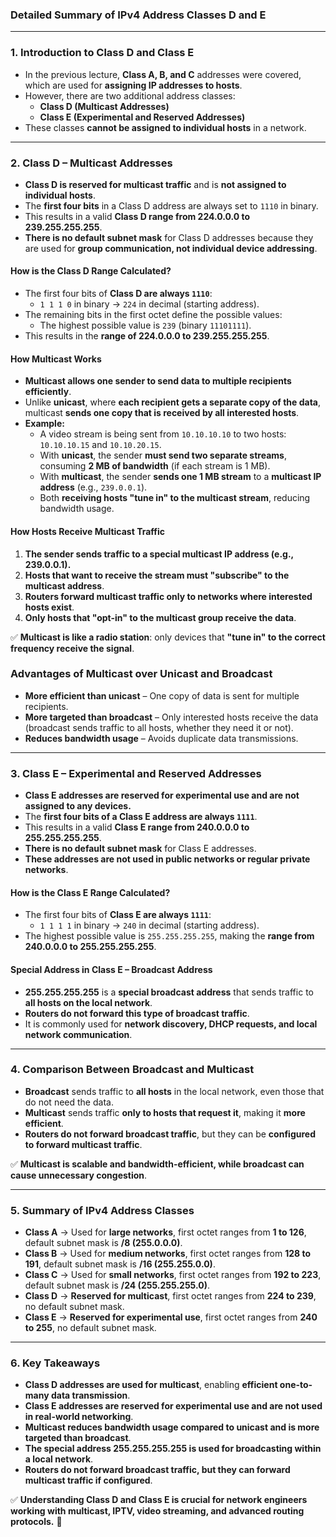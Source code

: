### **Detailed Summary of IPv4 Address Classes D and E**

---

### **1. Introduction to Class D and Class E**

- In the previous lecture, **Class A, B, and C** addresses were covered, which are used for **assigning IP addresses to hosts**.
- However, there are two additional address classes:
    - **Class D (Multicast Addresses)**
    - **Class E (Experimental and Reserved Addresses)**
- These classes **cannot be assigned to individual hosts** in a network.

---

### **2. Class D – Multicast Addresses**

- **Class D is reserved for multicast traffic** and is **not assigned to individual hosts**.
- The **first four bits** in a Class D address are always set to `1110` in binary.
- This results in a valid **Class D range from 224.0.0.0 to 239.255.255.255**.
- **There is no default subnet mask** for Class D addresses because they are used for **group communication, not individual device addressing**.

#### **How is the Class D Range Calculated?**

- The first four bits of **Class D are always `1110`**:
    - `1 1 1 0` in binary → `224` in decimal (starting address).
- The remaining bits in the first octet define the possible values:
    - The highest possible value is `239` (binary `11101111`).
- This results in the **range of 224.0.0.0 to 239.255.255.255**.

#### **How Multicast Works**

- **Multicast allows one sender to send data to multiple recipients efficiently**.
- Unlike **unicast**, where **each recipient gets a separate copy of the data**, multicast **sends one copy that is received by all interested hosts**.
- **Example:**
    - A video stream is being sent from `10.10.10.10` to two hosts: `10.10.10.15` and `10.10.20.15`.
    - With **unicast**, the sender **must send two separate streams**, consuming **2 MB of bandwidth** (if each stream is 1 MB).
    - With **multicast**, the sender **sends one 1 MB stream** to a **multicast IP address** (e.g., `239.0.0.1`).
    - Both **receiving hosts "tune in" to the multicast stream**, reducing bandwidth usage.

#### **How Hosts Receive Multicast Traffic**

1. **The sender sends traffic to a special multicast IP address (e.g., 239.0.0.1).**
2. **Hosts that want to receive the stream must "subscribe" to the multicast address**.
3. **Routers forward multicast traffic only to networks where interested hosts exist**.
4. **Only hosts that "opt-in" to the multicast group receive the data**.

✅ **Multicast is like a radio station**: only devices that **"tune in" to the correct frequency receive the signal**.

### **Advantages of Multicast over Unicast and Broadcast**

- **More efficient than unicast** – One copy of data is sent for multiple recipients.
- **More targeted than broadcast** – Only interested hosts receive the data (broadcast sends traffic to all hosts, whether they need it or not).
- **Reduces bandwidth usage** – Avoids duplicate data transmissions.

---

### **3. Class E – Experimental and Reserved Addresses**

- **Class E addresses are reserved for experimental use and are not assigned to any devices.**
- The **first four bits of a Class E address are always `1111`**.
- This results in a valid **Class E range from 240.0.0.0 to 255.255.255.255**.
- **There is no default subnet mask** for Class E addresses.
- **These addresses are not used in public networks or regular private networks**.

#### **How is the Class E Range Calculated?**

- The first four bits of **Class E are always `1111`**:
    - `1 1 1 1` in binary → `240` in decimal (starting address).
- The highest possible value is `255.255.255.255`, making the **range from 240.0.0.0 to 255.255.255.255**.

#### **Special Address in Class E – Broadcast Address**

- **255.255.255.255** is a **special broadcast address** that sends traffic to **all hosts on the local network**.
- **Routers do not forward this type of broadcast traffic**.
- It is commonly used for **network discovery, DHCP requests, and local network communication**.

---

### **4. Comparison Between Broadcast and Multicast**

- **Broadcast** sends traffic to **all hosts** in the local network, even those that do not need the data.
- **Multicast** sends traffic **only to hosts that request it**, making it **more efficient**.
- **Routers do not forward broadcast traffic**, but they can be **configured to forward multicast traffic**.

✅ **Multicast is scalable and bandwidth-efficient, while broadcast can cause unnecessary congestion**.

---

### **5. Summary of IPv4 Address Classes**

- **Class A** → Used for **large networks**, first octet ranges from **1 to 126**, default subnet mask is **/8 (255.0.0.0)**.
- **Class B** → Used for **medium networks**, first octet ranges from **128 to 191**, default subnet mask is **/16 (255.255.0.0)**.
- **Class C** → Used for **small networks**, first octet ranges from **192 to 223**, default subnet mask is **/24 (255.255.255.0)**.
- **Class D** → **Reserved for multicast**, first octet ranges from **224 to 239**, no default subnet mask.
- **Class E** → **Reserved for experimental use**, first octet ranges from **240 to 255**, no default subnet mask.

---

### **6. Key Takeaways**

- **Class D addresses are used for multicast**, enabling **efficient one-to-many data transmission**.
- **Class E addresses are reserved for experimental use and are not used in real-world networking**.
- **Multicast reduces bandwidth usage compared to unicast and is more targeted than broadcast**.
- **The special address 255.255.255.255 is used for broadcasting within a local network**.
- **Routers do not forward broadcast traffic, but they can forward multicast traffic if configured**.

✅ **Understanding Class D and Class E is crucial for network engineers working with multicast, IPTV, video streaming, and advanced routing protocols.** 🚀
